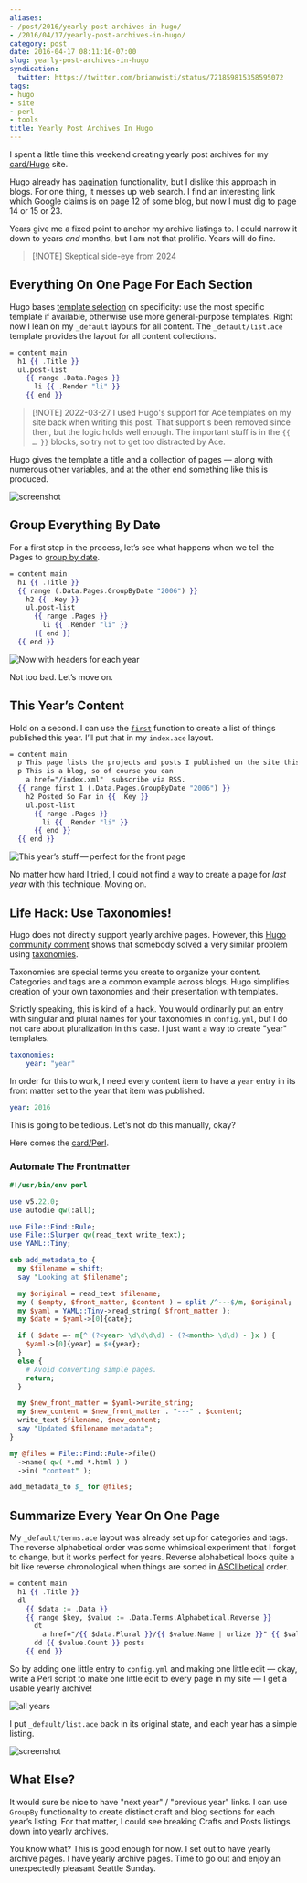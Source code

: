 ```yaml
---
aliases:
- /post/2016/yearly-post-archives-in-hugo/
- /2016/04/17/yearly-post-archives-in-hugo/
category: post
date: 2016-04-17 08:11:16-07:00
slug: yearly-post-archives-in-hugo
syndication:
  twitter: https://twitter.com/brianwisti/status/721859815358595072
tags:
- hugo
- site
- perl
- tools
title: Yearly Post Archives In Hugo
---
```


I spent a little time this weekend creating yearly post archives for my [card/Hugo](../../../card/Hugo.md) site.

Hugo already has [pagination](https://gohugo.io/extras/pagination/) functionality, but I dislike this approach in blogs. For one thing, it messes up web search. I find an interesting link which Google claims is on page 12 of some blog, but now I must dig to page 14 or 15 or 23.

Years give me a fixed point to anchor my archive listings to. I could narrow it down to years *and* months, but I am not that prolific. Years will do fine.

 > 
 > \[!NOTE\]
 > Skeptical side-eye from 2024

## Everything On One Page For Each Section

Hugo bases [template selection](https://gohugo.io/templates/list/) on specificity: use the most specific template if available, otherwise use more general-purpose templates. Right now I lean on my `_default` layouts for all content. The `_default/list.ace` template provides the layout for all content collections.

````handlebars
= content main
  h1 {{ .Title }}
  ul.post-list
    {{ range .Data.Pages }}
      li {{ .Render "li" }}
    {{ end }}
````

 > 
 > \[!NOTE\] 2022-03-27
 > I used Hugo's support for Ace templates on my site back when writing this post. That support's been removed since then, but the logic holds well enough. The important stuff is in the `{{ … }}` blocks, so try not to get too distracted by
 > Ace.

Hugo gives the template a title and a collection of pages — along with numerous other [variables](https://gohugo.io/templates/variables/), and at the other end something like this is produced.

![screenshot](attachments/img/2016/site-default-listing.png "Default listing applied to Craft section")

## Group Everything By Date

For a first step in the process, let’s see what happens when we tell the Pages to [group by date](https://gohugo.io/templates/list/#grouping-by-page-date).

````handlebars
= content main
  h1 {{ .Title }}
  {{ range (.Data.Pages.GroupByDate "2006") }}
    h2 {{ .Key }}
    ul.post-list
      {{ range .Pages }}
        li {{ .Render "li" }}
      {{ end }}
  {{ end }}
````

![Now with headers for each year](attachments/img/2016/site-single-page-year-headers.png)

Not too bad. Let’s move on.

## This Year’s Content

Hold on a second. I can use the [`first`](https://gohugo.io/templates/functions/#first) function to create a list of things published this year. I’ll put that in my `index.ace` layout.

````handlebars
= content main
  p This page lists the projects and posts I published on the site this year.
  p This is a blog, so of course you can
    a href="/index.xml"  subscribe via RSS.
  {{ range first 1 (.Data.Pages.GroupByDate "2006") }}
    h2 Posted So Far in {{ .Key }}
    ul.post-list
      {{ range .Pages }}
        li {{ .Render "li" }}
      {{ end }}
  {{ end }}
````

![This year’s stuff — perfect for the front page](attachments/img/2016/site-this-years-posts.png)

No matter how hard I tried, I could not find a way to create a page for *last year* with this technique. Moving on.

## Life Hack: Use Taxonomies!

Hugo does not directly support yearly archive pages. However, this [Hugo community comment](https://discuss.gohugo.io/t/pagination-and-group-by-date/1441/3) shows that somebody solved a very similar problem using [taxonomies](http://gohugo.io/taxonomies/overview/).

Taxonomies are special terms you create to organize your content. Categories and tags are a common example across blogs. Hugo simplifies creation of your own taxonomies and their presentation with templates.

Strictly speaking, this is kind of a hack. You would ordinarily put an entry with singular and plural names for your taxonomies in `config.yml`, but I do not care about pluralization in this case. I just want a way to create "year" templates.

````yaml
taxonomies:
    year: "year"
````

In order for this to work, I need every content item to have a `year` entry in its front matter set to the year that item was published.

````yaml
year: 2016
````

This is going to be tedious. Let’s not do this manually, okay?

Here comes the [card/Perl](../../../card/Perl.md).

### Automate The Frontmatter

````perl
#!/usr/bin/env perl

use v5.22.0;
use autodie qw(:all);

use File::Find::Rule;
use File::Slurper qw(read_text write_text);
use YAML::Tiny;

sub add_metadata_to {
  my $filename = shift;
  say "Looking at $filename";

  my $original = read_text $filename;
  my ( $empty, $front_matter, $content ) = split /^---$/m, $original;
  my $yaml = YAML::Tiny->read_string( $front_matter );
  my $date = $yaml->[0]{date};

  if ( $date =~ m{^ (?<year> \d\d\d\d) - (?<month> \d\d) - }x ) {
    $yaml->[0]{year} = $+{year};
  }
  else {
    # Avoid converting simple pages.
    return;
  }

  my $new_front_matter = $yaml->write_string;
  my $new_content = $new_front_matter . "---" . $content;
  write_text $filename, $new_content;
  say "Updated $filename metadata";
}

my @files = File::Find::Rule->file()
  ->name( qw( *.md *.html ) )
  ->in( "content" );

add_metadata_to $_ for @files;
````

## Summarize Every Year On One Page

My `_default/terms.ace` layout was already set up for categories and tags. The reverse alphabetical order was some whimsical experiment that I forgot to change, but it works perfect for years. Reverse alphabetical looks quite a bit like reverse chronological when things are sorted in [ASCIIbetical](https://en.wiktionary.org/wiki/ASCIIbetical) order.

````handlebars
= content main
  h1 {{ .Title }}
  dl
    {{ $data := .Data }}
    {{ range $key, $value := .Data.Terms.Alphabetical.Reverse }}
      dt
        a href="/{{ $data.Plural }}/{{ $value.Name | urlize }}" {{ $value.Name }}
      dd {{ $value.Count }} posts
    {{ end }}
````

So by adding one little entry to `config.yml` and making one little edit — okay, write a Perl script to make one little edit to every page in my site — I get a usable yearly archive!

![all years](attachments/img/2016/site-list-all-years.png)

I put `_default/list.ace` back in its original state, and each year has a simple listing.

![screenshot](attachments/img/2016/site-single-year.png "Just the stuff I pushed in 2015")

## What Else?

It would sure be nice to have "next year" / "previous year" links. I can use `GroupBy` functionality to create distinct craft and blog sections for each year’s listing. For that matter, I could see breaking Crafts and Posts listings down into yearly archives.

You know what? This is good enough for now. I set out to have yearly archive pages. I have yearly archive pages. Time to go out and enjoy an unexpectedly pleasant Seattle Sunday.
